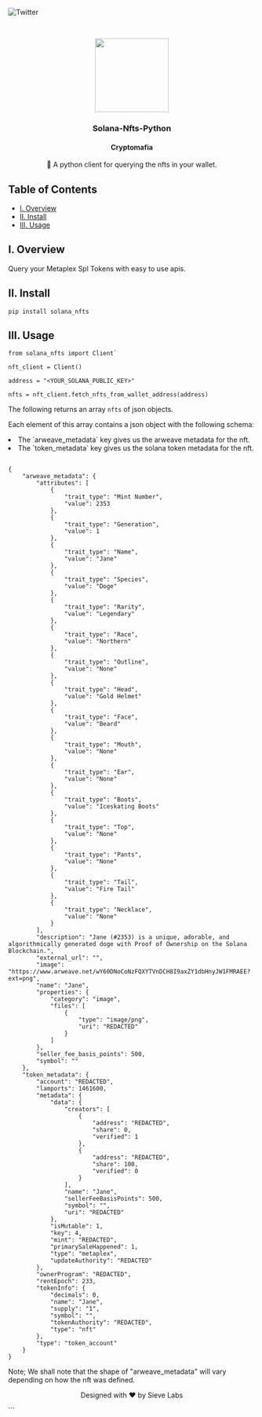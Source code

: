 ![Twitter][twitter]

<br/>
<p align="center">
    <a href="https://github.com/Cryptomafiagg/solana-nfts-python">
        <img src="https://github.com/Cryptomafiagg/solana-nfts-python/blob/7d694afa42e28a9ca8bcd29bf763e750277046d6/assets/doges.gif" alt="" width="150" height="150">
    </a>
    <h3 align="center">
        Solana-Nfts-Python
    </h3>
    <h4 align="center">
        Cryptomafia
    </h4>
    <p align="center">
        🎨 A python client for querying the nfts in your wallet.
    </p>

</p>

## Table of Contents

- [I. Overview](#overview)
- [II. Install](#install)
- [III. Usage](#usage)

[twitter]: https://img.shields.io/twitter/follow/CryptomafiaGG?style=social

## I. Overview <a name="overview"></a>

Query your Metaplex Spl Tokens with easy to use apis.

## II. Install <a name="install"></a>

```
pip install solana_nfts
```

## III. Usage <a name="usage"></a>

```
from solana_nfts import Client`

nft_client = Client()

address = "<YOUR_SOLANA_PUBLIC_KEY>"

nfts = nft_client.fetch_nfts_from_wallet_address(address)

```

The following returns an array `nfts` of json objects.

Each element of this array contains a json object with the following schema:

<li> The `arweave_metadata` key gives us the arweave metadata for the nft.</li>

<li>The `token_metadata` key gives us the solana token metadata for the nft.</li>

```

{
    "arweave_metadata": {
        "attributes": [
            {
                "trait_type": "Mint Number",
                "value": 2353
            },
            {
                "trait_type": "Generation",
                "value": 1
            },
            {
                "trait_type": "Name",
                "value": "Jane"
            },
            {
                "trait_type": "Species",
                "value": "Doge"
            },
            {
                "trait_type": "Rarity",
                "value": "Legendary"
            },
            {
                "trait_type": "Race",
                "value": "Northern"
            },
            {
                "trait_type": "Outline",
                "value": "None"
            },
            {
                "trait_type": "Head",
                "value": "Gold Helmet"
            },
            {
                "trait_type": "Face",
                "value": "Beard"
            },
            {
                "trait_type": "Mouth",
                "value": "None"
            },
            {
                "trait_type": "Ear",
                "value": "None"
            },
            {
                "trait_type": "Boots",
                "value": "Iceskating Boots"
            },
            {
                "trait_type": "Top",
                "value": "None"
            },
            {
                "trait_type": "Pants",
                "value": "None"
            },
            {
                "trait_type": "Tail",
                "value": "Fire Tail"
            },
            {
                "trait_type": "Necklace",
                "value": "None"
            }
        ],
        "description": "Jane (#2353) is a unique, adorable, and algorithmically generated doge with Proof of Ownership on the Solana Blockchain.",
        "external_url": "",
        "image": "https://www.arweave.net/wY60DNoCoNzFQXYTVnDCH8I9axZY1dbHnyJW1FMRAEE?ext=png",
        "name": "Jane",
        "properties": {
            "category": "image",
            "files": [
                {
                    "type": "image/png",
                    "uri": "REDACTED"
                }
            ]
        },
        "seller_fee_basis_points": 500,
        "symbol": ""
    },
    "token_metadata": {
        "account": "REDACTED",
        "lamports": 1461600,
        "metadata": {
            "data": {
                "creators": [
                    {
                        "address": "REDACTED",
                        "share": 0,
                        "verified": 1
                    },
                    {
                        "address": "REDACTED",
                        "share": 100,
                        "verified": 0
                    }
                ],
                "name": "Jane",
                "sellerFeeBasisPoints": 500,
                "symbol": "",
                "uri": "REDACTED"
            },
            "isMutable": 1,
            "key": 4,
            "mint": "REDACTED",
            "primarySaleHappened": 1,
            "type": "metaplex",
            "updateAuthority": "REDACTED"
        },
        "ownerProgram": "REDACTED",
        "rentEpoch": 233,
        "tokenInfo": {
            "decimals": 0,
            "name": "Jane",
            "supply": "1",
            "symbol": "",
            "tokenAuthority": "REDACTED",
            "type": "nft"
        },
        "type": "token_account"
    }
}

```

Note; We shall note that the shape of "arweave_metadata" will vary depending on how the nft was defined.

<p align="center">
    Designed with ❤️ by Sieve Labs
</p>
```
